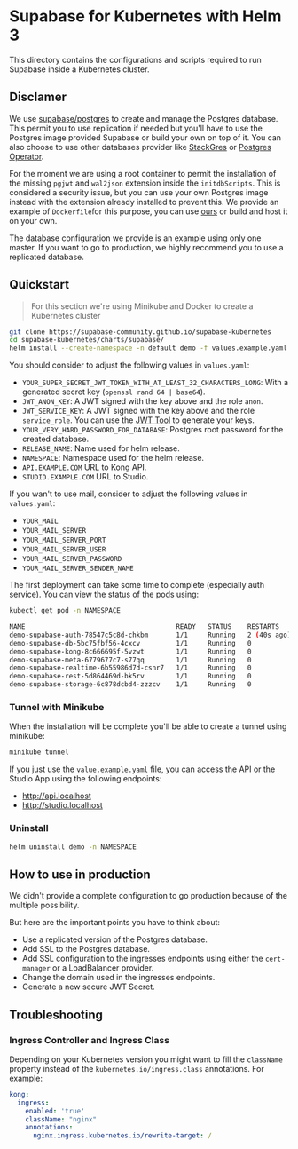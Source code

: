 # Supabase for Kubernetes with Helm 3

This directory contains the configurations and scripts required to run Supabase inside a Kubernetes cluster.

## Disclamer

We use [supabase/postgres](https://hub.docker.com/r/supabase/postgres) to create and manage the Postgres database. This permit you to use replication if needed but you'll have to use the Postgres image provided Supabase or build your own on top of it. You can also choose to use other databases provider like [StackGres](https://stackgres.io/) or [Postgres Operator](https://github.com/zalando/postgres-operator).

For the moment we are using a root container to permit the installation of the missing `pgjwt` and `wal2json` extension inside the `initdbScripts`. This is considered a security issue, but you can use your own Postgres image instead with the extension already installed to prevent this. We provide an example of `Dockerfile`for this purpose, you can use [ours](https://hub.docker.com/r/tdeoliv/supabase-bitnami-postgres) or build and host it on your own.

The database configuration we provide is an example using only one master. If you want to go to production, we highly recommend you to use a replicated database.

## Quickstart

> For this section we're using Minikube and Docker to create a Kubernetes cluster

```bash
git clone https://supabase-community.github.io/supabase-kubernetes
cd supabase-kubernetes/charts/supabase/
helm install --create-namespace -n default demo -f values.example.yaml .
```

You should consider to adjust the following values in `values.yaml`:

- `YOUR_SUPER_SECRET_JWT_TOKEN_WITH_AT_LEAST_32_CHARACTERS_LONG`: With a generated secret key (`openssl rand 64 | base64`).
- `JWT_ANON_KEY`: A JWT signed with the key above and the role `anon`.
- `JWT_SERVICE_KEY`: A JWT signed with the key above and the role `service_role`. You can use the [JWT Tool](https://supabase.com/docs/guides/hosting/overview#api-keys) to generate your keys.
- `YOUR_VERY_HARD_PASSWORD_FOR_DATABASE`: Postgres root password for the created database.
- `RELEASE_NAME`: Name used for helm release.
- `NAMESPACE`: Namespace used for the helm release.
- `API.EXAMPLE.COM` URL to Kong API.
- `STUDIO.EXAMPLE.COM` URL to Studio.

If you wan't to use mail, consider to adjust the following values in `values.yaml`:

- `YOUR_MAIL`
- `YOUR_MAIL_SERVER`
- `YOUR_MAIL_SERVER_PORT`
- `YOUR_MAIL_SERVER_USER`
- `YOUR_MAIL_SERVER_PASSWORD`
- `YOUR_MAIL_SERVER_SENDER_NAME`

The first deployment can take some time to complete (especially auth service). You can view the status of the pods using:

```bash
kubectl get pod -n NAMESPACE

NAME                                      READY   STATUS    RESTARTS      AGE
demo-supabase-auth-78547c5c8d-chkbm       1/1     Running   2 (40s ago)   47s
demo-supabase-db-5bc75fbf56-4cxcv         1/1     Running   0             47s
demo-supabase-kong-8c666695f-5vzwt        1/1     Running   0             47s
demo-supabase-meta-6779677c7-s77qq        1/1     Running   0             47s
demo-supabase-realtime-6b55986d7d-csnr7   1/1     Running   0             47s
demo-supabase-rest-5d864469d-bk5rv        1/1     Running   0             47s
demo-supabase-storage-6c878dcbd4-zzzcv    1/1     Running   0             47s
```

### Tunnel with Minikube

When the installation will be complete you'll be able to create a tunnel using minikube:

```bash
minikube tunnel
```

If you just use the `value.example.yaml` file, you can access the API or the Studio App using the following endpoints:

- <http://api.localhost>
- <http://studio.localhost>

### Uninstall

```Bash
helm uninstall demo -n NAMESPACE
```

## How to use in production

We didn't provide a complete configuration to go production because of the multiple possibility.

But here are the important points you have to think about:

- Use a replicated version of the Postgres database.
- Add SSL to the Postgres database.
- Add SSL configuration to the ingresses endpoints using either the `cert-manager` or a LoadBalancer provider.
- Change the domain used in the ingresses endpoints.
- Generate a new secure JWT Secret.

## Troubleshooting

### Ingress Controller and Ingress Class

Depending on your Kubernetes version you might want to fill the `className` property instead of the `kubernetes.io/ingress.class` annotations. For example:

```yml
kong:
  ingress:
    enabled: 'true'
    className: "nginx"
    annotations:
      nginx.ingress.kubernetes.io/rewrite-target: /
```
